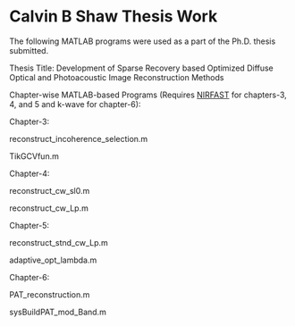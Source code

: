 # Calvin B Shaw Thesis Work
The following MATLAB programs were used as a part of the Ph.D. thesis submitted.

Thesis Title:  Development of Sparse Recovery based Optimized Diffuse Optical and Photoacoustic Image Reconstruction Methods

Chapter-wise MATLAB-based Programs (Requires [NIRFAST](http://www.dartmouth.edu/~nir/nirfast/) for chapters-3, 4, and 5 and k-wave for chapter-6):

Chapter-3:

reconstruct_incoherence_selection.m

TikGCVfun.m

Chapter-4:

reconstruct_cw_sl0.m

reconstruct_cw_Lp.m

Chapter-5:

reconstruct_stnd_cw_Lp.m

adaptive_opt_lambda.m

Chapter-6:

PAT_reconstruction.m

sysBuildPAT_mod_Band.m

